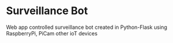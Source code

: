 # Surveillance Bot
Web app controlled surveillance bot created in Python-Flask using RaspberryPi, PiCam other ioT devices 
